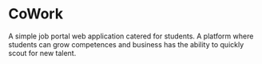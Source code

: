 # CoWork

A simple job portal web application catered for students. A platform where students can grow competences and business has the ability to quickly scout for new talent.


